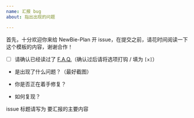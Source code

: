 ```yaml
---
name: 汇报 bug
about: 指出出现的问题

---
```


首先，十分欢迎你来给 NewBie-Plan 开 issue，在提交之前，请花时间阅读一下这个模板的内容，谢谢合作！

- [ ] 请确认已经读过了 [F.A.Q.](https://github.com/553899811/)（确认过后请将选项打钩 / 填为 `[x]`）

- 是出现了什么问题？（最好截图）

- 你是否正在着手修复？

- 如何复现？

issue 标题请写为 要汇报的主要内容
